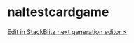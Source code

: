 # naltestcardgame

[Edit in StackBlitz next generation editor ⚡️](https://stackblitz.com/~/github.com/nalhackathon/naltestcardgame)